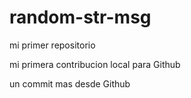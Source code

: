 # random-str-msg

mi primer repositorio 

mi primera contribucion local para Github 

un commit mas desde Github
